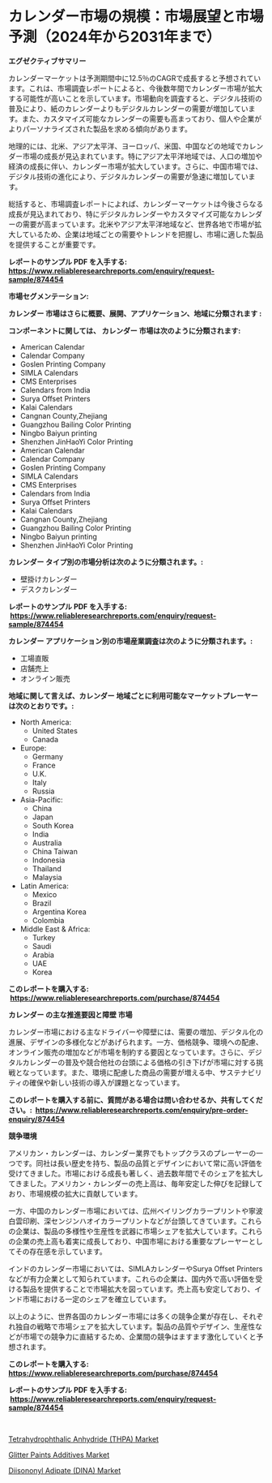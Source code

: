 <p><h1>カレンダー市場の規模：市場展望と市場予測（2024年から2031年まで）</h1></p><p><strong>エグゼクティブサマリー</strong></p>
<p><p>カレンダーマーケットは予測期間中に12.5％のCAGRで成長すると予想されています。これは、市場調査レポートによると、今後数年間でカレンダー市場が拡大する可能性が高いことを示しています。市場動向を調査すると、デジタル技術の普及により、紙のカレンダーよりもデジタルカレンダーの需要が増加しています。また、カスタマイズ可能なカレンダーの需要も高まっており、個人や企業がよりパーソナライズされた製品を求める傾向があります。</p><p>地理的には、北米、アジア太平洋、ヨーロッパ、米国、中国などの地域でカレンダー市場の成長が見込まれています。特にアジア太平洋地域では、人口の増加や経済の成長に伴い、カレンダー市場が拡大しています。さらに、中国市場では、デジタル技術の進化により、デジタルカレンダーの需要が急速に増加しています。</p><p>総括すると、市場調査レポートによれば、カレンダーマーケットは今後さらなる成長が見込まれており、特にデジタルカレンダーやカスタマイズ可能なカレンダーの需要が高まっています。北米やアジア太平洋地域など、世界各地で市場が拡大しているため、企業は地域ごとの需要やトレンドを把握し、市場に適した製品を提供することが重要です。</p></p>
<p><strong>レポートのサンプル PDF を入手する: <a href="https://www.reliableresearchreports.com/enquiry/request-sample/874454">https://www.reliableresearchreports.com/enquiry/request-sample/874454</a></strong></p>
<p><strong>市場セグメンテーション:</strong></p>
<p><strong> カレンダー 市場はさらに概要、展開、アプリケーション、地域に分類されます :</strong></p>
<p><strong>コンポーネントに関しては、 カレンダー 市場は次のように分類されます: &nbsp;</strong></p>
<p><ul><li>American Calendar</li><li>Calendar Company</li><li>Goslen Printing Company</li><li>SIMLA Calendars</li><li>CMS Enterprises</li><li>Calendars from India</li><li>Surya Offset Printers</li><li>Kalai Calendars</li><li>Cangnan County,Zhejiang</li><li>Guangzhou Bailing Color Printing</li><li>Ningbo Baiyun printing</li><li>Shenzhen JinHaoYi Color Printing</li><li>American Calendar</li><li>Calendar Company</li><li>Goslen Printing Company</li><li>SIMLA Calendars</li><li>CMS Enterprises</li><li>Calendars from India</li><li>Surya Offset Printers</li><li>Kalai Calendars</li><li>Cangnan County,Zhejiang</li><li>Guangzhou Bailing Color Printing</li><li>Ningbo Baiyun printing</li><li>Shenzhen JinHaoYi Color Printing</li></ul></p>
<p><strong> カレンダー タイプ別の市場分析は次のように分類されます。:</strong></p>
<p><ul><li>壁掛けカレンダー</li><li>デスクカレンダー</li></ul></p>
<p><strong>レポートのサンプル PDF を入手する: &nbsp;<a href="https://www.reliableresearchreports.com/enquiry/request-sample/874454">https://www.reliableresearchreports.com/enquiry/request-sample/874454</a></strong></p>
<p><strong> カレンダー アプリケーション別の市場産業調査は次のように分類されます。:</strong></p>
<p><ul><li>工場直販</li><li>店舗売上</li><li>オンライン販売</li></ul></p>
<p><strong>地域に関して言えば、カレンダー 地域ごとに利用可能なマーケットプレーヤーは次のとおりです。:</strong></p>
<p><ul>
    <li>
        North America:
        <ul>
            <li>United States</li>
            <li>Canada</li>
        </ul>
    </li>
    <li>
        Europe:
        <ul>
            <li>Germany</li>
            <li>France</li>
            <li>U.K.</li>
            <li>Italy</li>
            <li>Russia</li>
        </ul>
    </li>
    <li>
        Asia-Pacific:
        <ul>
            <li>China</li>
            <li>Japan</li>
            <li>South Korea</li>
            <li>India</li>
            <li>Australia</li>
            <li>China Taiwan</li>
            <li>Indonesia</li>
            <li>Thailand</li>
            <li>Malaysia</li>
        </ul>
    </li>
    <li>
        Latin America:
        <ul>
            <li>Mexico</li>
            <li>Brazil</li>
            <li>Argentina Korea</li>
            <li>Colombia</li>
        </ul>
    </li>
    <li>
        Middle East & Africa:
        <ul>
            <li>Turkey</li>
            <li>Saudi</li>
            <li>Arabia</li>
            <li>UAE</li>
            <li>Korea</li>
        </ul>
    </li>
    </ul></p>
<p><strong>このレポートを購入する: &nbsp;<a href="https://www.reliableresearchreports.com/purchase/874454">https://www.reliableresearchreports.com/purchase/874454</a></strong></p>
<p><strong>カレンダー の主な推進要因と障壁 市場</strong></p>
<p><p>カレンダー市場における主なドライバーや障壁には、需要の増加、デジタル化の進展、デザインの多様化などがあげられます。一方、価格競争、環境への配慮、オンライン販売の増加などが市場を制約する要因となっています。さらに、デジタルカレンダーの普及や競合他社の台頭による価格の引き下げが市場に対する挑戦となっています。また、環境に配慮した商品の需要が増える中、サステナビリティの確保や新しい技術の導入が課題となっています。</p></p>
<p><strong>このレポートを購入する前に、質問がある場合は問い合わせるか、共有してください。:&nbsp; <a href="https://www.reliableresearchreports.com/enquiry/pre-order-enquiry/874454">https://www.reliableresearchreports.com/enquiry/pre-order-enquiry/874454</a></strong></p>
<p><strong>競争環境</strong></p>
<p><p>アメリカン・カレンダーは、カレンダー業界でもトップクラスのプレーヤーの一つです。同社は長い歴史を持ち、製品の品質とデザインにおいて常に高い評価を受けてきました。市場における成長も著しく、過去数年間でそのシェアを拡大してきました。アメリカン・カレンダーの売上高は、毎年安定した伸びを記録しており、市場規模の拡大に貢献しています。</p><p>一方、中国のカレンダー市場においては、広州ベイリングカラープリントや寧波白雲印刷、深センジンハオイカラープリントなどが台頭してきています。これらの企業は、製品の多様性や生産性を武器に市場シェアを拡大しています。これらの企業の売上高も着実に成長しており、中国市場における重要なプレーヤーとしてその存在感を示しています。</p><p>インドのカレンダー市場においては、SIMLAカレンダーやSurya Offset Printersなどが有力企業として知られています。これらの企業は、国内外で高い評価を受ける製品を提供することで市場拡大を図っています。売上高も安定しており、インド市場における一定のシェアを確立しています。</p><p>以上のように、世界各国のカレンダー市場には多くの競争企業が存在し、それぞれ独自の戦略で市場シェアを拡大しています。製品の品質やデザイン、生産性などが市場での競争力に直結するため、企業間の競争はますます激化していくと予想されます。</p></p>
<p><strong>このレポートを購入する: &nbsp; <a href="https://www.reliableresearchreports.com/purchase/874454">https://www.reliableresearchreports.com/purchase/874454</a></strong></p>
<p><strong>レポートのサンプル PDF を入手する: &nbsp;<a href="https://www.reliableresearchreports.com/enquiry/request-sample/874454">https://www.reliableresearchreports.com/enquiry/request-sample/874454</a></strong><strong></strong></p>
<p>&nbsp;</p>
<p><p><a href="https://github.com/yemakinde/Market-Research-Report-List-1/blob/main/tetrahydrophthalic-anhydride-thpa-market.md">Tetrahydrophthalic Anhydride (THPA) Market</a></p><p><a href="https://github.com/bmorecock/Market-Research-Report-List-2/blob/main/glitter-paints-additives-market.md">Glitter Paints Additives Market</a></p><p><a href="https://github.com/jsmusil/Market-Research-Report-List-2/blob/main/diisononyl-adipate-dina-market.md">Diisononyl Adipate (DINA) Market</a></p></p>
